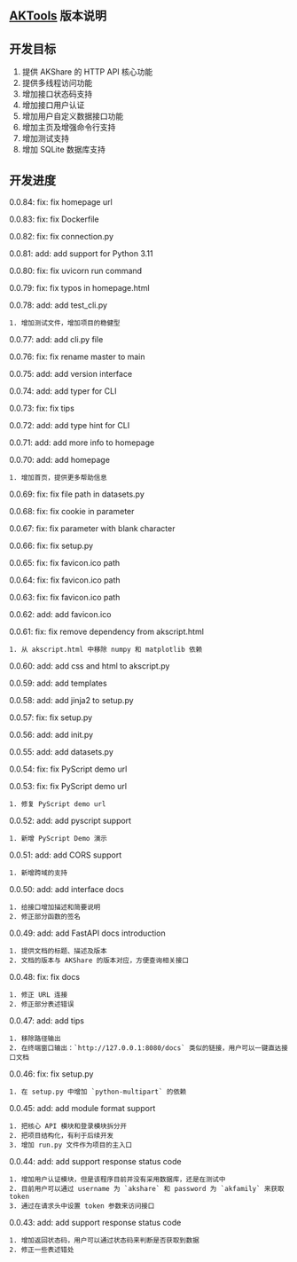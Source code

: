 ## [AKTools](https://github.com/akfamily/aktools) 版本说明

## 开发目标

1. 提供 AKShare 的 HTTP API 核心功能
2. 提供多线程访问功能
3. 增加接口状态码支持
4. 增加接口用户认证
5. 增加用户自定义数据接口功能
6. 增加主页及增强命令行支持
7. 增加测试支持
8. 增加 SQLite 数据库支持

## 开发进度

0.0.84: fix: fix homepage url

0.0.83: fix: fix Dockerfile

0.0.82: fix: fix connection.py

0.0.81: add: add support for Python 3.11

0.0.80: fix: fix uvicorn run command

0.0.79: fix: fix typos in homepage.html

0.0.78: add: add test_cli.py

    1. 增加测试文件，增加项目的稳健型

0.0.77: add: add cli.py file

0.0.76: fix: fix rename master to main

0.0.75: add: add version interface

0.0.74: add: add typer for CLI

0.0.73: fix: fix tips

0.0.72: add: add type hint for CLI

0.0.71: add: add more info to homepage

0.0.70: add: add homepage

    1. 增加首页，提供更多帮助信息

0.0.69: fix: fix file path in datasets.py

0.0.68: fix: fix cookie in parameter

0.0.67: fix: fix parameter with blank character

0.0.66: fix: fix setup.py

0.0.65: fix: fix favicon.ico path

0.0.64: fix: fix favicon.ico path

0.0.63: fix: fix favicon.ico path

0.0.62: add: add favicon.ico

0.0.61: fix: fix remove dependency from akscript.html

    1. 从 akscript.html 中移除 numpy 和 matplotlib 依赖

0.0.60: add: add css and html to akscript.py

0.0.59: add: add templates

0.0.58: add: add jinja2 to setup.py

0.0.57: fix: fix setup.py

0.0.56: add: add init.py

0.0.55: add: add datasets.py

0.0.54: fix: fix PyScript demo url

0.0.53: fix: fix PyScript demo url

    1. 修复 PyScript demo url 

0.0.52: add: add pyscript support
    
    1. 新增 PyScript Demo 演示

0.0.51: add: add CORS support

    1. 新增跨域的支持

0.0.50: add: add interface docs

    1. 给接口增加描述和简要说明
    2. 修正部分函数的签名

0.0.49: add: add FastAPI docs introduction

    1. 提供文档的标题、描述及版本
    2. 文档的版本与 AKShare 的版本对应，方便查询相关接口

0.0.48: fix: fix docs

    1. 修正 URL 连接
    2. 修正部分表述错误

0.0.47: add: add tips
    
    1. 移除路径输出
    2. 在终端窗口输出：`http://127.0.0.1:8080/docs` 类似的链接，用户可以一键直达接口文档

0.0.46: fix: fix setup.py

    1. 在 setup.py 中增加 `python-multipart` 的依赖

0.0.45: add: add module format support
    
    1. 把核心 API 模块和登录模块拆分开
    2. 把项目结构化，有利于后续开发
    3. 增加 run.py 文件作为项目的主入口

0.0.44: add: add support response status code

    1. 增加用户认证模块，但是该程序目前并没有采用数据库，还是在测试中
    2. 目前用户可以通过 username 为 `akshare` 和 password 为 `akfamily` 来获取 token
    3. 通过在请求头中设置 token 参数来访问接口

0.0.43: add: add support response status code
    
    1. 增加返回状态码，用户可以通过状态码来判断是否获取到数据
    2. 修正一些表述错处